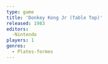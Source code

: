 ```yaml
---
type: game
title: 'Donkey Kong Jr (Table Top)'
released: 1983
editors: 
  -Nintendo
players: 1
genres:
  - Plates-formes
---
```

